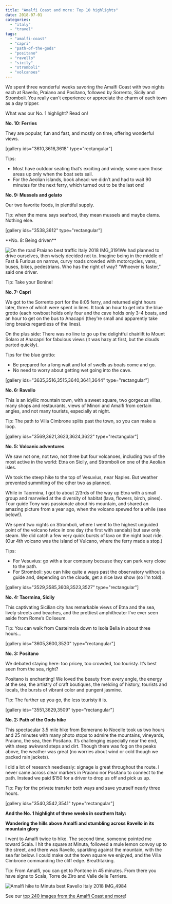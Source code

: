 ```yaml
---
title: "Amalfi Coast and more: Top 10 highlights"
date: 2018-07-01
categories: 
  - "italy"
  - "travel"
tags: 
  - "amalfi-coast"
  - "capri"
  - "path-of-the-gods"
  - "positano"
  - "ravello"
  - "sicily"
  - "stromboli"
  - "volcanoes"
---
```


We spent three wonderful weeks savoring the Amalfi Coast with two nights each at Ravello, Praiano and Positano, followed by Sorrento, Sicily and Stromboli. You really can't experience or appreciate the charm of each town as a day tripper.

What was our No. 1 highlight? Read on!

**No. 10: Ferries**

They are popular, fun and fast, and mostly on time, offering wonderful views.

\[gallery ids="3610,3616,3618" type="rectangular"\]

Tips:

- Most have outdoor seating that’s exciting and windy; some open those areas up only when the boat sets sail.
- For the Aeolian islands, book ahead: we didn’t and had to wait 90 minutes for the next ferry, which turned out to be the last one!

**No. 9: Mussels and gelato**

Our two favorite foods, in plentiful supply.

Tip: when the menu says seafood, they mean mussels and maybe clams. Nothing else.

\[gallery ids="3538,3612" type="rectangular"\]

<!--more-->**No. 8: Being driven**

![On the road Praiano best traffic Italy 2018 IMG_3191](images/on-the-road-praiano-best-traffic-italy-2018-img_31911.jpg)We had planned to drive ourselves, then wisely decided not to. Imagine being in the middle of Fast & Furious on narrow, curvy roads crowded with motorcycles, vans, buses, bikes, pedestrians. Who has the right of way? “Whoever is faster,” said one driver.

Tip: Take your Bonine!

**No. 7: Capri**

We got to the Sorrento port for the 8:05 ferry, and returned eight hours later, three of which were spent in lines. It took an hour to get into the blue grotto (each rowboat holds only four and the cave holds only 3-4 boats, and an hour to get on the bus to Anacapri (they're small and apparently take long breaks regardless of the lines).

On the plus side: There was no line to go up the delightful chairlift to Mount Solaro at Anacapri for fabulous views (it was hazy at first, but the clouds parted quickly).

Tips for the blue grotto:

- Be prepared for a long wait and lot of swells as boats come and go.
- No need to worry about getting wet going into the cave.

\[gallery ids="3635,3516,3515,3640,3641,3644" type="rectangular"\]

**No. 6: Ravello**

This is an idyllic mountain town, with a sweet square, two gorgeous villas, many shops and restaurants, views of Minori and Amalfi from certain angles, and not many tourists, especially at night.

Tip: The path to Villa Cimbrone splits past the town, so you can make a loop.

\[gallery ids="3569,3621,3623,3624,3622" type="rectangular"\]

**No. 5: Volcanic adventures**

We saw not one, not two, not three but four volcanoes, including two of the most active in the world: Etna on Sicily, and Stromboli on one of the Aeolian isles.

We took the steep hike to the top of Vesuvius, near Naples. But weather prevented summiting of the other two as planned.

While in Taormina, I got to about 2/3rds of the way up Etna with a small group and marveled at the diversity of habitat (lava, flowers, birch, pines). Tour guide Tony was passionate about his mountain, and shared an amazing picture from a year ago, when the volcano spewed for a while (see below!).

We spent two nights on Stromboli, where I went to the highest unguided point of the volcano twice in one day (the first with sandals) but saw only steam. We did catch a few very quick bursts of lava on the night boat ride. (Our 4th volcano was the island of Vulcano, where the ferry made a stop.)

Tips:

- For Vesuvius: go with a tour company because they can park very close to the path.
- For Stromboli: you can hike quite a ways past the observatory without a guide and, depending on the clouds, get a nice lava show (so I’m told).

\[gallery ids="3529,3585,3608,3523,3527" type="rectangular"\]

**No. 4: Taormina, Sicily**

This captivating Sicilian city has remarkable views of Etna and the sea, lively streets and beaches, and the prettiest amphitheater I’ve ever seen aside from Rome’s Coliseum.

Tip: You can walk from Castelmola down to Isola Bella in about three hours…

\[gallery ids="3605,3600,3520" type="rectangular"\]

**No. 3: Positano**

We debated staying here: too pricey, too crowded, too touristy. It’s best seen from the sea, right?

Positano is enchanting! We loved the beauty from every angle, the energy at the sea, the artistry of craft boutiques, the melding of history, tourists and locals, the bursts of vibrant color and pungent jasmine.

Tip: The further up you go, the less touristy it is.

\[gallery ids="3551,3629,3509" type="rectangular"\]

**No. 2: Path of the Gods hike**

This spectacular 3.5 mile hike from Bomerano to Nocelle took us two hours and 25 minutes with many photo stops to admire the mountains, vineyards, Praiano, the sea, then Positano. It’s challenging especially near the end, with steep awkward steps and dirt. Though there was fog on the peaks above, the weather was great (no worries about wind or cold though we packed rain jackets).

I did a lot of research needlessly: signage is great throughout the route. I never came across clear markers in Praiano nor Positano to connect to the path. Instead we paid $150 for a driver to drop us off and pick us up.

Tip: Pay for the private transfer both ways and save yourself nearly three hours.

\[gallery ids="3540,3542,3541" type="rectangular"\]

**And the No. 1 highlight of three weeks in southern Italy:**

**Wandering the hills above Amalfi and stumbling across Ravello in its mountain glory**

I went to Amalfi twice to hike. The second time, someone pointed me toward Scala. I hit the square at Minuta, followed a mule lemon convoy up to the street, and there was Ravello, sparkling against the mountain, with the sea far below. I could make out the town square we enjoyed, and the Villa Cimbrone commanding the cliff edge. Breathtaking.

Tip: From Amalfi, you can get to Pontone in 45 minutes. From there you have signs to Scala, Torre de Ziro and Valle delle Ferriere.

![Amalfi hike to Minuta best Ravello Italy 2018 IMG_4984](images/amalfi-hike-to-minuta-best-ravello-italy-2018-img_4984.jpg)

See our [top 240 images from the Amalfi Coast and more](https://photos.app.goo.gl/rqufWiqSusvfWQFw6)!

